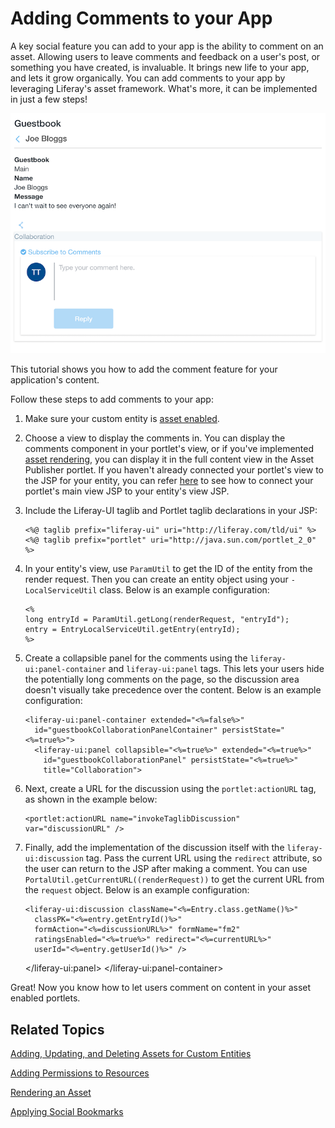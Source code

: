 # Adding Comments to your App [](id=adding-comments-to-your-app)

A key social feature you can add to your app is the ability to comment on
an asset. Allowing users to leave comments and feedback on a user's post, or
something you have created, is invaluable. It brings new life to your app, and
lets it grow organically. You can add comments to your app by leveraging
Liferay's asset framework. What's more, it can be implemented in just a few
steps!

![Figure 1: Your JSP lets users comment on content in your portlet.](../../images/social-comments-enabled.png)

This tutorial shows you how to add the comment feature for your application's
content.

Follow these steps to add comments to your app:

1.  Make sure your custom entity is [asset enabled](/develop/tutorials/-/knowledge_base/7-0/adding-updating-and-deleting-assets-for-custom-entities).

2.  Choose a view to display the comments in. You can display the comments
    component in your portlet's view, or if you've implemented
    [asset rendering](/develop/tutorials/-/knowledge_base/7-0/rendering-an-asset),
    you can display it in the full content view in the Asset Publisher portlet. 
    If you haven't already connected your portlet's view to the JSP for your 
    entity, you can refer [here](/develop/tutorials/-/knowledge_base/7-0/relating-assets#creating-a-url-to-your-new-jsp)
    to see how to connect your portlet's main view JSP to your entity's view JSP.

3.  Include the Liferay-UI taglib and Portlet taglib declarations in your JSP:

        <%@ taglib prefix="liferay-ui" uri="http://liferay.com/tld/ui" %>      
        <%@ taglib prefix="portlet" uri="http://java.sun.com/portlet_2_0" %>

4.  In your entity's view, use `ParamUtil` to get the ID of the entity
    from the render request. Then you can create an entity object using your
    `-LocalServiceUtil` class. Below is an example configuration:

        <%
        long entryId = ParamUtil.getLong(renderRequest, "entryId");
        entry = EntryLocalServiceUtil.getEntry(entryId);
        %>

5.  Create a collapsible panel for the comments using the
    `liferay-ui:panel-container` and `liferay-ui:panel` tags. This lets your
    users hide the potentially long comments on the page, so the discussion
    area doesn't visually take precedence over the content. Below is an example
    configuration:

        <liferay-ui:panel-container extended="<%=false%>"
          id="guestbookCollaborationPanelContainer" persistState="<%=true%>">
          <liferay-ui:panel collapsible="<%=true%>" extended="<%=true%>"
            id="guestbookCollaborationPanel" persistState="<%=true%>"
            title="Collaboration">

6.  Next, create a URL for the discussion using the `portlet:actionURL` tag, as
    shown in the example below:

        <portlet:actionURL name="invokeTaglibDiscussion" var="discussionURL" />

7.  Finally, add the implementation of the discussion itself with the
    `liferay-ui:discussion` tag. Pass the current URL using the `redirect`
    attribute, so the user can return to the JSP after making a comment. You can
    use `PortalUtil.getCurrentURL((renderRequest))` to get the current URL from
    the `request` object. Below is an example configuration:

        <liferay-ui:discussion className="<%=Entry.class.getName()%>"
          classPK="<%=entry.getEntryId()%>"
          formAction="<%=discussionURL%>" formName="fm2"
          ratingsEnabled="<%=true%>" redirect="<%=currentURL%>"
          userId="<%=entry.getUserId()%>" />

      </liferay-ui:panel>
    </liferay-ui:panel-container>

Great! Now you know how to let users comment on content in your asset enabled
portlets.

## Related Topics

[Adding, Updating, and Deleting Assets for Custom Entities](/develop/tutorials/-/knowledge_base/7-0/adding-updating-and-deleting-assets-for-custom-entities)

[Adding Permissions to Resources](/develop/tutorials/-/knowledge_base/7-0/adding-permissions-to-resources)

[Rendering an Asset](/develop/tutorials/-/knowledge_base/7-0/rendering-an-asset)

[Applying Social Bookmarks](/develop/tutorials/-/knowledge_base/7-0/applying-social-bookmarks)

